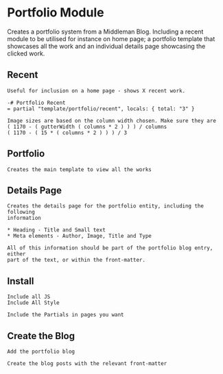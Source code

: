 # Portfolio Module

Creates a portfolio system from a Middleman Blog. Including a recent module to
be utilised for instance on home page; a portfolio template that showcases all
the work and an individual details page showcasing the clicked work.

## Recent

    Useful for inclusion on a home page - shows X recent work.

    -# Portfolio Recent
    = partial "template/portfolio/recent", locals: { total: "3" }

    Image sizes are based on the column width chosen. Make sure they are
    ( 1170 - ( gutterWidth ( columns * 2 ) ) ) / columns
    ( 1170 - ( 15 * ( columns * 2 ) ) ) / 3

## Portfolio

    Creates the main template to view all the works

## Details Page

    Creates the details page for the portfolio entity, including the following
    information

    * Heading - Title and Small text
    * Meta elements - Author, Image, Title and Type

    All of this information should be part of the portfolio blog entry, either
    part of the text, or within the front-matter.

## Install

    Include all JS
    Include All Style

    Include the Partials in pages you want

## Create the Blog

    Add the portfolio blog

    Create the blog posts with the relevant front-matter